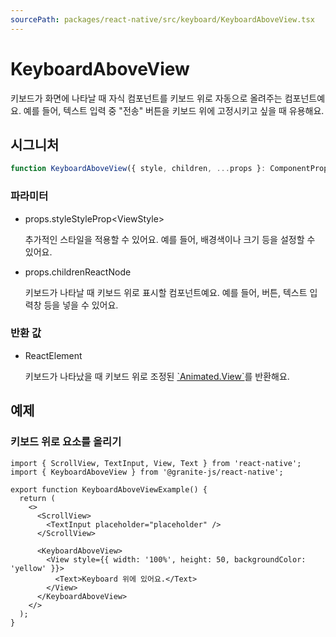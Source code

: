 ```yaml
---
sourcePath: packages/react-native/src/keyboard/KeyboardAboveView.tsx
---
```

# KeyboardAboveView



키보드가 화면에 나타날 때 자식 컴포넌트를 키보드 위로 자동으로 올려주는 컴포넌트예요.
예를 들어, 텍스트 입력 중 "전송" 버튼을 키보드 위에 고정시키고 싶을 때 유용해요.

## 시그니처

```typescript
function KeyboardAboveView({ style, children, ...props }: ComponentProps<typeof View>): ReactElement;
```



### 파라미터
<ul class="post-parameters-ul">
  <li class="post-parameters-li post-parameters-li-root">
    <span class="post-parameters--name">props.style</span><span class="post-parameters--type">StyleProp&lt;ViewStyle&gt;</span>
    <br />
    <p class="post-parameters--description">추가적인 스타일을 적용할 수 있어요. 예를 들어, 배경색이나 크기 등을 설정할 수 있어요.</p>
  </li>
</ul>
<ul class="post-parameters-ul">
  <li class="post-parameters-li post-parameters-li-root">
    <span class="post-parameters--name">props.children</span><span class="post-parameters--type">ReactNode</span>
    <br />
    <p class="post-parameters--description">키보드가 나타날 때 키보드 위로 표시할 컴포넌트예요. 예를 들어, 버튼, 텍스트 입력창 등을 넣을 수 있어요.</p>
  </li>
</ul>






### 반환 값
<ul class="post-parameters-ul">
  <li class="post-parameters-li post-parameters-li-root">
    <span class="post-parameters--type">ReactElement</span>
    <br />
    <p class="post-parameters--description">키보드가 나타났을 때 키보드 위로 조정된 <a href="https://reactnative.dev/docs/animated#createanimatedcomponent" target="_blank" rel="noreferrer">`Animated.View`</a>를 반환해요.</p>
  </li>
</ul>






## 예제

### 키보드 위로 요소를 올리기

```tsx
import { ScrollView, TextInput, View, Text } from 'react-native';
import { KeyboardAboveView } from '@granite-js/react-native';

export function KeyboardAboveViewExample() {
  return (
    <>
      <ScrollView>
        <TextInput placeholder="placeholder" />
      </ScrollView>

      <KeyboardAboveView>
        <View style={{ width: '100%', height: 50, backgroundColor: 'yellow' }}>
          <Text>Keyboard 위에 있어요.</Text>
        </View>
      </KeyboardAboveView>
    </>
  );
}
```
